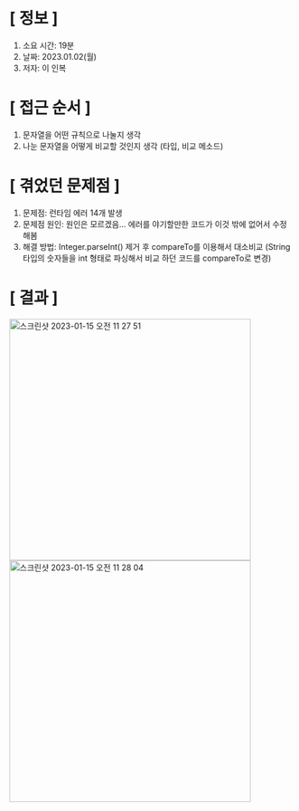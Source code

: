 # **[ 정보 ]**
1. 소요 시간: 19분
2. 날짜: 2023.01.02(월)
3. 저자: 이 인복

# **[ 접근 순서 ]**
1. 문자열을 어떤 규칙으로 나눌지 생각
2. 나눈 문자열을 어떻게 비교할 것인지 생각 (타입, 비교 메소드)

# **[ 겪었던 문제점 ]**
1. 문제점: 런타임 에러 14개 발생
2. 문제점 원인: 원인은 모르겠음... 에러를 야기할만한 코드가 이것 밖에 없어서 수정해봄
3. 해결 방법: Integer.parseInt() 제거 후 compareTo를 이용해서 대소비교
  (String 타입의 숫자들을 int 형태로 파싱해서 비교 하던 코드를 compareTo로 변경)

# **[ 결과 ]**
<img width="427" alt="스크린샷 2023-01-15 오전 11 27 51" src="https://user-images.githubusercontent.com/59809278/212519872-1b5396da-cdfc-4b57-afff-ce63cb862dc2.png">
<img width="427" alt="스크린샷 2023-01-15 오전 11 28 04" src="https://user-images.githubusercontent.com/59809278/212519874-70ffed17-6836-4d44-acc1-d7b688d5b25e.png">
